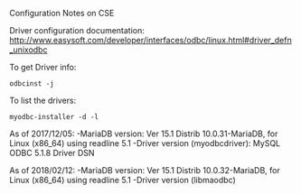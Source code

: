 
Configuration Notes on CSE

Driver configuration documentation: http://www.easysoft.com/developer/interfaces/odbc/linux.html#driver_defn_unixodbc

To get Driver info:

 `odbcinst -j`

To list the drivers:

 `myodbc-installer -d -l`

As of 2017/12/05:
 -MariaDB version: Ver 15.1 Distrib 10.0.31-MariaDB, for Linux (x86_64) using readline 5.1
 -Driver version (myodbcdriver): MySQL ODBC 5.1.8 Driver DSN

As of 2018/02/12:
 -MariaDB version: Ver 15.1 Distrib 10.0.32-MariaDB, for Linux (x86_64) using readline 5.1
 -Driver version (libmaodbc) 
